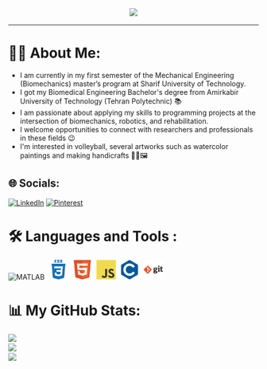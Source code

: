 <div id="header" align="center">
  <img src="https://i.giphy.com/media/v1.Y2lkPTc5MGI3NjExNGxrbmVxaHdyYnlkejdkbjJmbjdlY2lwYWJwdzM0MmxhZ25jMzR4NyZlcD12MV9pbnRlcm5hbF9naWZfYnlfaWQmY3Q9cw/lP8xu5t2DLGG045H8F/giphy.gif" width="200"/>
</div>

---
# :woman_technologist: About Me:

- I am currently in my first semester of the Mechanical Engineering (Biomechanics) master’s program at Sharif University of Technology.
- I got my Biomedical Engineering Bachelor's degree from Amirkabir University of Technology (Tehran Polytechnic) 📚
- I am passionate about applying my skills to programming projects at the intersection of biomechanics, robotics, and rehabilitation.
- I welcome opportunities to connect with researchers and professionals in these fields 😉
- I'm interested in volleyball, several artworks such as watercolor paintings and making handicrafts 🏐🎨🖼️

## 🌐 Socials:
[![LinkedIn](https://img.shields.io/badge/LinkedIn-%230077B5.svg?logo=linkedin&logoColor=white)](https://www.linkedin.com/in/mahshad-nazari-jeirani/) [![Pinterest](https://img.shields.io/badge/Pinterest-%23E60023.svg?logo=Pinterest&logoColor=white)](https://pinterest.com/mahshadnj) 


# 🛠️ Languages and Tools :
<div>
  <img src="https://github.com/user-attachments/assets/14099f68-e5d3-4748-8be5-d415e95ae2f8" title="MATLAB" alt="MATLAB" width="40" height="40"/>&nbsp;
  <img src="https://github.com/devicons/devicon/blob/master/icons/css3/css3-plain-wordmark.svg"  title="CSS3" alt="CSS" width="40" height="40"/>&nbsp;
  <img src="https://github.com/devicons/devicon/blob/master/icons/html5/html5-original.svg" title="HTML5" alt="HTML" width="40" height="40"/>&nbsp;
  <img src="https://github.com/devicons/devicon/blob/master/icons/javascript/javascript-original.svg" title="JavaScript" alt="JavaScript" width="40" 
  <img src="https://raw.githubusercontent.com/devicons/devicon/ca28c779441053191ff11710fe24a9e6c23690d6/icons/python/python-original.svg" title="Python" alt="Python" width="40" height="40"/>&nbsp;
  <img src="https://github.com/devicons/devicon/blob/master/icons/c/c-plain.svg" title="C" alt="C" width="40" height="40"/>&nbsp;
  <img src="https://github.com/devicons/devicon/blob/master/icons/git/git-original-wordmark.svg" title="Git" alt="Git" width="40" height="40"/>
</div>


# 📊 My GitHub Stats:
![](https://github-readme-stats.vercel.app/api?username=mahshadnj&theme=dark&hide_border=true&include_all_commits=true&count_private=false)<br/>
![](https://github-readme-streak-stats.herokuapp.com/?user=mahshadnj&theme=dark&hide_border=true)<br/>
![](https://github-readme-stats.vercel.app/api/top-langs/?username=mahshadnj&theme=dark&hide_border=true&include_all_commits=true&count_private=false&layout=compact)

